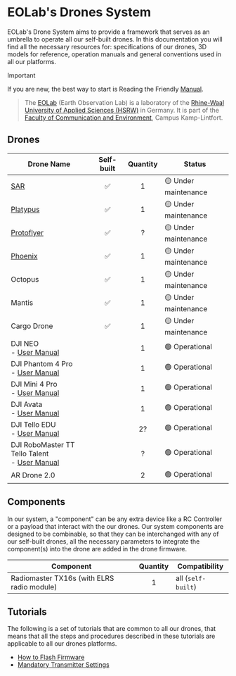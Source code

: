 # EOLab's Drones System

EOLab's Drone System aims to provide a framework that serves as an umbrella to operate all our self-built drones. In this documentation you will find all the necessary resources for: specifications of our drones, 3D models for reference, operation manuals and general conventions used in all our platforms.

> [!IMPORTANT]
> If you are new, the best way to start is Reading the Friendly [Manual](./common-manual/README.md).

> The [EOLab](https://www.eolab.de/) (Earth Observation Lab) is a laboratory of the [Rhine-Waal University of Applied Sciences (HSRW)](https://www.hochschule-rhein-waal.de/de) in Germany. It is part of the [Faculty of Communication and Environment](https://www.hochschule-rhein-waal.de/de/fakultaeten/kommunikation-und-umwelt), Campus Kamp-Lintfort.

## Drones

| Drone Name                                                                                                                                       | Self-built | Quantity | Status               |
|--------------------------------------------------------------------------------------------------------------------------------------------------|:----------:|:--------:|----------------------|
| [SAR](./sar/README.md)                                                                                                                           | ✅         | 1        | 🟡 Under maintenance |
| [Platypus](./platypus/README.md)                                                                                                                 | ✅         | 1        | 🟡 Under maintenance |
| [Protoflyer](./protoflyer/README.md)                                                                                                             | ✅         | ?        | 🟡 Under maintenance |
| [Phoenix](./phoenix/README.md)                                                                                                                   | ✅         | 1        | 🟡 Under maintenance |
| Octopus                                                                                                                                          | ✅         | 1        | 🟡 Under maintenance |
| Mantis                                                                                                                                           | ✅         | 1        | 🟡 Under maintenance |
| Cargo Drone                                                                                                                                      | ✅         | 1        | 🟡 Under maintenance |
| DJI NEO <br> - [User Manual](https://dl.djicdn.com/downloads/neo/20240905/DJI_Neo_User_Manual_v1.0_en.pdf)                                       |            | 1        | 🟢 Operational       |
| DJI Phantom 4 Pro <br> - [User Manual](https://dl.djicdn.com/downloads/phantom_4_pro/Phantom+4+Pro+Pro+Plus+User+Manual+v1.0.pdf)                |            | 1        | 🟢 Operational       |
| DJI Mini 4 Pro <br> - [User Manual](https://dl.djicdn.com/downloads/DJI_Mini_4_Pro/DJI_Mini_4_Pro_User_Manual_EN.pdf)                            |            | 1        | 🟢 Operational       |
| DJI Avata <br> - [User Manual](https://www.foto.no/media/multicase/documents/dji/dji%20avata%20user%20manual%20v1.06.pdf)                        |            | 1        | 🟢 Operational       |
| DJI Tello EDU <br> - [User Manual](https://dl-cdn.ryzerobotics.com/downloads/Tello/Tello%20User%20Manual%20v1.4.pdf)                             |            | 2?       | 🟢 Operational       |
| DJI RoboMaster TT Tello Talent <br> - [User Manual](https://dl.djicdn.com/downloads/RoboMaster+TT/RoboMaster_TT_Tello_Talent_User_Manual_en.pdf) |            | ?        | 🟢 Operational       |
| AR Drone 2.0                                                                                                                                     |            | 2        | 🟢 Operational       |

## Components

In our system, a "component" can be any extra device like a RC Controller or a payload that interact with the our drones. Our system components are designed to be combinable, so that they can be interchanged with any of our self-built drones, all the necessary parameters to integrate the component(s) into the drone are added in the drone firmware.

| Component                                  | Quantity | Compatibility      |
|--------------------------------------------|:--------:|--------------------|
| Radiomaster TX16s (with ELRS radio module) | 1        | all (`self-built`) |

## Tutorials

The following is a set of tutorials that are common to all our drones, that means that all the steps and procedures described in these tutorials are applicable to all our drones platforms.
- [How to Flash Firmware](./firmware.md)
- [Mandatory Transmitter Settings](./transmitter.md)
